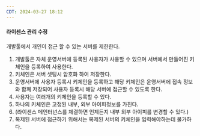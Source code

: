 ```yaml
---
CDT: 2024-03-27 18:12
---
```


#### 라이센스 관리 수정

개발툴에서 개인이 접근 할 수 있는 서버를 제한한다.

1. 개발툴은 자체 운영서버에 등록된 사용자가 사용할 수 있으며 서버에서 만들어진 키체인을 등록하여 사용한다.
2. 키체인은 서버 셋팅시 암호화 하여 저장한다.
3. 운영서버에 사용자 등록시 키체인을 등록하고 해당 키체인은 운영서버에 접속 정보와 함께 저장되어 사용자 등록시 해당 서버에 접근할 수 있도록 한다.
4. 사용자는 여러개의 키체인을 등록할 수 있다.
5. 하나의 키체인은 고정된 내부, 외부 아이피정보를 가진다.
6. (라이센스 메인터넌스를 체결하면 언제든지 내부 외부 아이피를 변경할 수 있다.)
7. 복제된 서버에 접근하기 위해서는 복제된 서버의 키체인을 입력해야하는데 불가하다.
